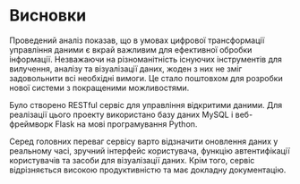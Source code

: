 # Висновки

Проведений аналіз показав, що в умовах цифрової трансформації управління даними є вкрай важливим для ефективної обробки інформації. Незважаючи на різноманітність існуючих інструментів для вилучення, аналізу та візуалізації даних, жоден з них не зміг задовольнити всі необхідні вимоги. Це стало поштовхом для розробки нової системи з покращеними можливостями.

Було створено RESTful сервіс для управління відкритими даними. Для реалізації цього проекту використано базу даних MySQL і веб-фреймворк Flask на мові програмування Python.

Серед головних переваг сервісу варто відзначити оновлення даних у реальному часі, зручний інтерфейс користувача, функцію автентифікації користувачів та засоби для візуалізації даних. Крім того, сервіс відрізняється високою продуктивністю та має докладну документацію.







